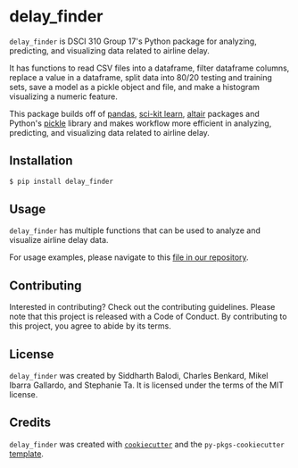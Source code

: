 # delay_finder

`delay_finder` is DSCI 310 Group 17's Python package for analyzing, predicting, and visualizing data related to airline delay.

It has functions to read CSV files into a dataframe, filter dataframe columns, replace a value in a dataframe, split data into 80/20 testing and training sets, save a model as a pickle object and file, and make a histogram visualizing a numeric feature.

This package builds off of [pandas](https://github.com/pandas-dev/pandas), [sci-kit learn](https://github.com/scikit-learn/scikit-learn), [altair](https://github.com/altair-viz/altair) packages and Python's [pickle](https://github.com/python/cpython/blob/main/Lib/pickle.py) library and makes workflow more efficient in analyzing, predicting, and visualizing data related to airline delay.

## Installation

```bash
$ pip install delay_finder
```

## Usage

`delay_finder` has multiple functions that can be used to analyze and visualize airline delay data.

For usage examples, please navigate to this [file in our repository](https://github.com/DSCI-310-2024/delay_finder/blob/main/docs/example.ipynb).

## Contributing

Interested in contributing? Check out the contributing guidelines. Please note that this project is released with a Code of Conduct. By contributing to this project, you agree to abide by its terms.

## License

`delay_finder` was created by Siddharth Balodi, Charles Benkard, Mikel Ibarra Gallardo, and Stephanie Ta. It is licensed under the terms of the MIT license.

## Credits

`delay_finder` was created with [`cookiecutter`](https://cookiecutter.readthedocs.io/en/latest/) and the `py-pkgs-cookiecutter` [template](https://github.com/py-pkgs/py-pkgs-cookiecutter).
